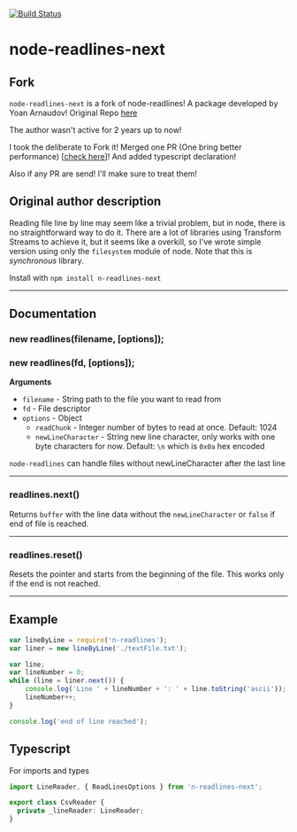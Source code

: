 [![Build Status](https://travis-ci.org/nacholibre/node-readlines.svg)](https://travis-ci.org/nacholibre/node-readlines)

# node-readlines-next
## Fork
`node-readlines-next` is a fork of node-readlines! A package developed by Yoan Arnaudov! Original Repo  [here](https://github.com/nacholibre/node-readlines)

The author wasn't active for 2 years up to now!

I took the deliberate to Fork it! Merged one PR (One bring better performance) [[check here](https://github.com/nacholibre/node-readlines/pull/15)]!
And added typescript declaration!

Also if any PR are send! I'll make sure to treat them!

## Original author description
Reading file line by line may seem like a trivial problem, but in node, there is no straightforward way to do it. There are a lot of libraries using Transform Streams to achieve it, but it seems like a overkill, so I've wrote simple version using only the `filesystem` module of node. Note that this is *synchronous* library.

Install with
`npm install n-readlines-next`

---------------------------------------

## Documentation
### new readlines(filename, [options]);
### new readlines(fd, [options]);

**Arguments**

* `filename` - String path to the file you want to read from
* `fd` - File descriptor
* `options` - Object
  * `readChunk` - Integer number of bytes to read at once. Default: 1024
  * `newLineCharacter` - String new line character, only works with one byte characters for now. Default: `\n` which is `0x0a` hex encoded

`node-readlines` can handle files without newLineCharacter after the last line

---------------------------------------

### readlines.next()
Returns `buffer` with the line data without the `newLineCharacter` or `false` if end of file is reached.

---------------------------------------
### readlines.reset()
Resets the pointer and starts from the beginning of the file. This works only if the end is not reached.

---------------------------------------

## Example
```javascript
var lineByLine = require('n-readlines');
var liner = new lineByLine('./textFile.txt');

var line;
var lineNumber = 0;
while (line = liner.next()) {
    console.log('Line ' + lineNumber + ': ' + line.toString('ascii'));
    lineNumber++;
}

console.log('end of line reached');
```

## Typescript

For imports and types

```ts
import LineReader, { ReadLinesOptions } from 'n-readlines-next';
```

```ts
export class CsvReader {
  private _lineReader: LineReader;
}
```
